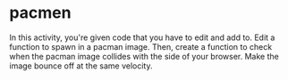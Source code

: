 # pacmen
In this activity, you're given code that you have to edit and add to. Edit a function to spawn in a pacman image. Then, create a function to check when the pacman image collides with the side of your browser. Make the image bounce off at the same velocity.

